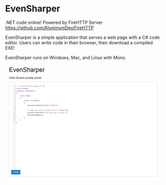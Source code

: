 # EvenSharper
.NET code online! Powered by FireHTTP Server https://github.com/AluminumDev/FireHTTP

EvenSharper is a simple application that serves a web page with a C# code editor. Users can write code in their browser, then download a compiled EXE!

EvenSharper runs on Windows, Mac, and Linux with Mono.

![EvenSharper in Action](demo.png)

